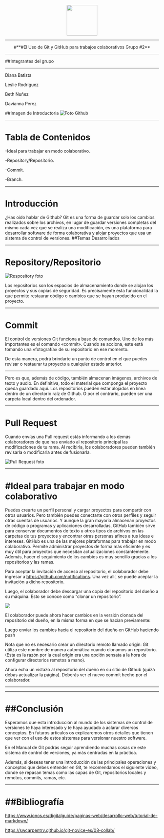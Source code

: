 


<center><img src="https://cafam.edu.do/media/rc4jfl2l/cafam-logo2.png" height="100"></center>


___
<center>#**#El Uso de Git y GitHub para trabajos colaborativos Grupo #2** </center>


___
##Integrantes del grupo


___
Diana Batista 


Leslie Rodriguez


Beth Nuñez


Davianna Perez





##Imagen de Introductoria
![Foto Github](https://kinsta.com/wp-content/uploads/2018/04/what-is-github-1-1.png)

___
Tabla de Contenidos
==

-Ideal para trabajar en modo colaborativo.


-Repository/Repositorio.


-Commit.


-Branch.


___
Introducción
==
¿Has oído hablar de Github?  Git es una forma de guardar solo los cambios realizados sobre los archivos, en lugar de guardar versiones completas del mismo cada vez que se realiza una modificación, es una plataforma para desarrollar software de forma colaborativa y alojar proyectos que usa un sistema de control de versiones.
##Temas Desarrollados
___

Repository/Repositorio
==
![Respository foto](https://coobis.com/wp-content/uploads/2019/11/github-repository-setup.png)

Los repositorios son los espacios de almacenamiento donde se alojan los proyectos y sus copias de seguridad. Es precisamente esta funcionalidad la que permite restaurar código o cambios que se hayan producido en el proyecto.

___
Commit
==
El control de versiones Git funciona a base de comandos. Uno de los más importantes es el comando «commit». Cuando se acciona, este está tomando una «fotografía» de su repositorio en ese momento.

De esta manera, podrá brindarte un punto de control en el que puedes revisar o restaurar tu proyecto a cualquier estado anterior.
___


Pero es que, además de código, también almacenan imágenes, archivos de texto y audio. En definitiva, todo el material que componga el proyecto queda guardado aquí. Los repositorios pueden estar alojados en línea dentro de un directorio raíz de Github. O por el contrario, pueden ser una carpeta local dentro del ordenador.
___
Pull Request 
==
 Cuando envías una Pull request estás informando a los demás colaboradores de que has enviado al repositorio principal las modificaciones de tu rama. Al recibirla, los colaboradores pueden también revisarla o modificarla antes de fusionarla. 

 ![Pull Request foto](https://desarrolloweb.com/archivoimg/general/3514.png)



___
#Ideal para trabajar en modo colaborativo
==

Puedes crearte un perfil personal y cargar proyectos para compartir con otros usuarios. Pero también puedes conectarte con otros perfiles y seguir otras cuentas de usuarios.
Y aunque la gran mayoría almacenan proyectos de código o programas y aplicaciones desarrolladas, GitHub también sirve para conservar documentos de texto u otros tipos de archivos en las carpetas de tus proyectos y encontrar otras personas afines a tus ideas e intereses.
GitHub es una de las mejores plataformas para trabajar en modo colaborativo. Permite administrar proyectos de forma más eficiente y es muy útil para proyectos que necesitan actualizaciones constantemente. Además, hacer el seguimiento de los cambios es muy sencillo gracias a los repositorios y las ramas.

Para aceptar la invitación de acceso al repositorio, el colaborador debe ingresar a https://github.com/notifications. Una vez allí, se puede aceptar la invitación a dicho repositorio.

Luego, el colaborador debe descargar una copia del repositorio del dueño a su máquina. Esto se conoce como “clonar un repositorio”. 



<img src="https://swcarpentry.github.io/git-novice-es/fig/github-collaboration.svg">

El colaborador puede ahora hacer cambios en la versión clonada del repositorio del dueño, en la misma forma en que se hacían previamente:

Luego enviar los cambios hacia el repositorio del dueño en GitHub haciendo push

Nota que no es necesario crear un directorio remoto llamado origin: Git utiliza este nombre de manera automática cuando clonamos un repositorio. (Esta es la razón por la cual origin era una opción sensata a la hora de configurar directorios remotos a mano).

Ahora echa un vistazo al repositorio del dueño en su sitio de Github (quizá debas actualizar la página). Deberás ver el nuevo commit hecho por el colaborador.
___


___

##Conclusión
==
Esperamos que esta introducción al mundo de los sistemas de control de versiones te haya interesado y te haya ayudado a aclarar diversos conceptos. En futuros artículos os explicaremos otros detalles que tienen que ver con el uso de estos sistemas para versionar nuestro software.

En el Manual de Git podrás seguir aprendiendo muchas cosas de este sistema de control de versiones, ya más centradas en la práctica.

Además, si deseas tener una introducción de las principales operaciones y conceptos que debes entender en Git, te recomendamos el siguiente vídeo, donde se repasan temas como las capas de Git, repositorios locales y remotos, commits, ramas, etc.
___
##Bibliografía
==



https://www.ionos.es/digitalguide/paginas-web/desarrollo-web/tutorial-de-markdown/


https://swcarpentry.github.io/git-novice-es/08-collab/


